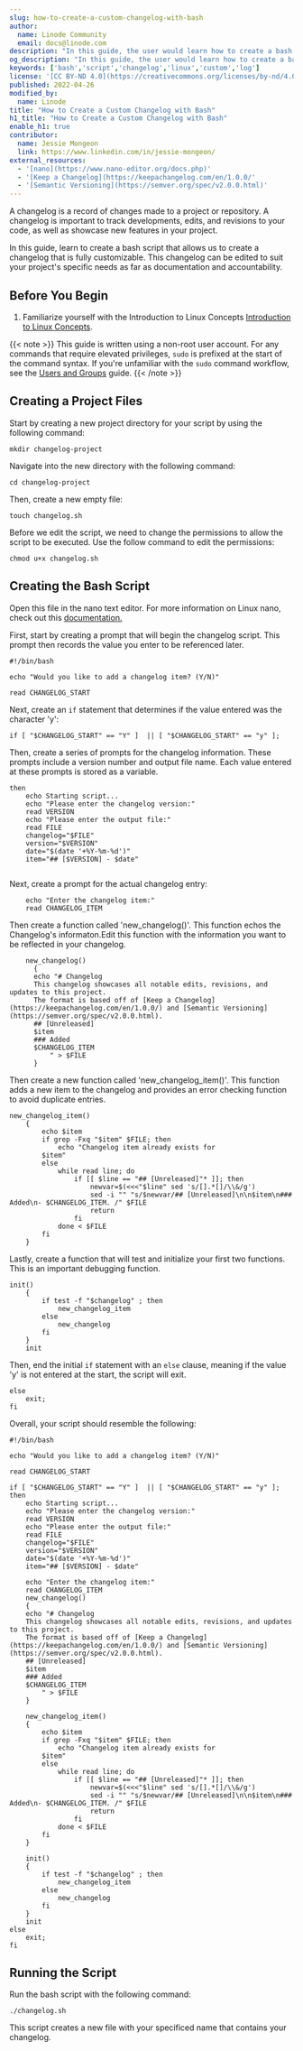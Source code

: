 ```yaml
---
slug: how-to-create-a-custom-changelog-with-bash
author:
  name: Linode Community
  email: docs@linode.com
description: "In this guide, the user would learn how to create a bash script that would generate a custom changelog. A changelog is a simple log that details and describes what changes have been made in a project's code or development since the last merged change. After completing this guide, the user would have a versatile bash script that could be implemented into a wide variety of existing or future projects."
og_description: "In this guide, the user would learn how to create a bash script that would generate a custom changelog. A changelog is a simple log that details and describes what changes have been made in a project's code or development since the last merged change. After completing this guide, the user would have a versatile bash script that could be implemented into a wide variety of existing or future projects."
keywords: ['bash','script','changelog','linux','custom','log']
license: '[CC BY-ND 4.0](https://creativecommons.org/licenses/by-nd/4.0)'
published: 2022-04-26
modified_by:
  name: Linode
title: "How to Create a Custom Changelog with Bash"
h1_title: "How to Create a Custom Changelog with Bash"
enable_h1: true
contributor:
  name: Jessie Mongeon
  link: https://www.linkedin.com/in/jessie-mongeon/
external_resources:
  - '[nano](https://www.nano-editor.org/docs.php)'
  - '[Keep a Changelog](https://keepachangelog.com/en/1.0.0/'
  - '[Semantic Versioning](https://semver.org/spec/v2.0.0.html)'
---
```


A changelog is a record of changes made to a project or repository. A changelog is important to track developments, edits, and revisions to your code, as well as showcase new features in your project. 

In this guide, learn to create a bash script that allows us to create a changelog that is fully customizable. This changelog can be edited to suit your project's specific needs as far as documentation and accountability. 

## Before You Begin

1. Familiarize yourself with the Introduction to Linux Concepts  [Introduction to Linux Concepts](/docs/guides/introduction-to-linux-concepts/). 

{{< note >}}
This guide is written using a non-root user account.
For any commands that require elevated privileges, `sudo` is prefixed at the start of the command syntax.
If you're unfamiliar with the `sudo` command workflow, see the [Users and Groups](/docs/tools-reference/linux-users-and-groups/) guide.
{{< /note >}}


## Creating a Project Files

Start by creating a new project directory for your script by using the following command:

`mkdir changelog-project`

Navigate into the new directory with the following command:

`cd changelog-project`

Then, create a new empty file:

`touch changelog.sh`

Before we edit the script, we need to change the permissions to allow the script to be executed. Use the follow command to edit the permissions:

`chmod u+x changelog.sh`

## Creating the Bash Script

Open this file in the nano text editor. For more information on Linux nano, check out this [documentation.](/docs/guides/use-nano-to-edit-files-in-linux/)

First, start by creating a prompt that will begin the changelog script. This prompt then records the value you enter to be referenced later. 

```
#!/bin/bash

echo "Would you like to add a changelog item? (Y/N)"

read CHANGELOG_START

```

Next, create an `if` statement that determines if the value entered was the character 'y':

```
if [ "$CHANGELOG_START" == "Y" ]  || [ "$CHANGELOG_START" == "y" ];

```

Then, create a series of prompts for the changelog information. These prompts include a version number and output file name. Each value entered at these prompts is stored as a variable.

```
then
    echo Starting script...
    echo "Please enter the changelog version:"
    read VERSION
    echo "Please enter the output file:"
    read FILE
    changelog="$FILE"
    version="$VERSION"
    date="$(date '+%Y-%m-%d')"
    item="## [$VERSION] - $date"
    
```

Next, create a prompt for the actual changelog entry:

```
    echo "Enter the changelog item:"
    read CHANGELOG_ITEM
```

Then create a function called 'new_changelog()'. This function echos the Changelog's informaton.Edit this function with the information you want to be reflected in your changelog. 

```
    new_changelog()
      {
      echo "# Changelog
      This changelog showcases all notable edits, revisions, and updates to this project.
      The format is based off of [Keep a Changelog](https://keepachangelog.com/en/1.0.0/) and [Semantic Versioning](https://semver.org/spec/v2.0.0.html).
      ## [Unreleased]
      $item
      ### Added
      $CHANGELOG_ITEM
          " > $FILE
      }
```



Then create a new function called 'new_changelog_item()'. This function adds a new item to the changelog and provides an error checking function to avoid duplicate entries. 

```
new_changelog_item()
    {
        echo $item
        if grep -Fxq "$item" $FILE; then
            echo "Changelog item already exists for
        $item"
        else
            while read line; do
                if [[ $line == "## [Unreleased]"* ]]; then
                    newvar=$(<<<"$line" sed 's/[].*[]/\\&/g')
                    sed -i "" "s/$newvar/## [Unreleased]\n\n$item\n### Added\n- $CHANGELOG_ITEM. /" $FILE
                    return
                fi
            done < $FILE
        fi
    }

```

Lastly, create a function that will test and initialize your first two functions. This is an important debugging function. 

```
init()
    {
        if test -f "$changelog" ; then
            new_changelog_item
        else
            new_changelog
        fi
    }
    init
```

Then, end the initial `if` statement with an `else` clause, meaning if the value 'y' is not entered at the start, the script will exit.
```
else
    exit;
fi
```

Overall, your script should resemble the following:

```
#!/bin/bash

echo "Would you like to add a changelog item? (Y/N)"

read CHANGELOG_START

if [ "$CHANGELOG_START" == "Y" ]  || [ "$CHANGELOG_START" == "y" ];
then
    echo Starting script...
    echo "Please enter the changelog version:"
    read VERSION
    echo "Please enter the output file:"
    read FILE
    changelog="$FILE"
    version="$VERSION"
    date="$(date '+%Y-%m-%d')"
    item="## [$VERSION] - $date"

    echo "Enter the changelog item:"
    read CHANGELOG_ITEM
    new_changelog()
    {
    echo "# Changelog
    This changelog showcases all notable edits, revisions, and updates to this project.
    The format is based off of [Keep a Changelog](https://keepachangelog.com/en/1.0.0/) and [Semantic Versioning](https://semver.org/spec/v2.0.0.html).
    ## [Unreleased]
    $item
    ### Added
    $CHANGELOG_ITEM
        " > $FILE
    }

    new_changelog_item()
    {
        echo $item
        if grep -Fxq "$item" $FILE; then
            echo "Changelog item already exists for
        $item"
        else
            while read line; do
                if [[ $line == "## [Unreleased]"* ]]; then
                    newvar=$(<<<"$line" sed 's/[].*[]/\\&/g')
                    sed -i "" "s/$newvar/## [Unreleased]\n\n$item\n### Added\n- $CHANGELOG_ITEM. /" $FILE
                    return
                fi
            done < $FILE
        fi
    }

    init()
    {
        if test -f "$changelog" ; then
            new_changelog_item
        else
            new_changelog
        fi
    }
    init
else
    exit;
fi
```

## Running the Script

Run the bash script with the following command:

`./changelog.sh`

This script creates a new file with your specificed name that contains your changelog. 
